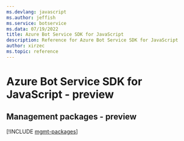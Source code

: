 ```yaml
---
ms.devlang: javascript
ms.author: jeffish
ms.service: botservice
ms.data: 07/19/2022
title: Azure Bot Service SDK for JavaScript
description: Reference for Azure Bot Service SDK for JavaScript
author: xirzec
ms.topic: reference
---
```

# Azure Bot Service SDK for JavaScript - preview

## Management packages - preview
[!INCLUDE [mgmt-packages](bot-service-mgmt-index.md)]
